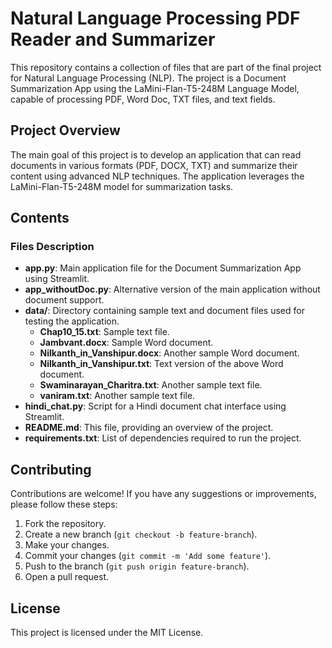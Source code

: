 # Natural Language Processing PDF Reader and Summarizer

This repository contains a collection of files that are part of the final project for Natural Language Processing (NLP). The project is a Document Summarization App using the LaMini-Flan-T5-248M Language Model, capable of processing PDF, Word Doc, TXT files, and text fields.

## Project Overview

The main goal of this project is to develop an application that can read documents in various formats (PDF, DOCX, TXT) and summarize their content using advanced NLP techniques. The application leverages the LaMini-Flan-T5-248M model for summarization tasks.

## Contents

### Files Description

- **app.py**: Main application file for the Document Summarization App using Streamlit.
- **app_withoutDoc.py**: Alternative version of the main application without document support.
- **data/**: Directory containing sample text and document files used for testing the application.
  - **Chap10_15.txt**: Sample text file.
  - **Jambvant.docx**: Sample Word document.
  - **Nilkanth_in_Vanshipur.docx**: Another sample Word document.
  - **Nilkanth_in_Vanshipur.txt**: Text version of the above Word document.
  - **Swaminarayan_Charitra.txt**: Another sample text file.
  - **vaniram.txt**: Another sample text file.
- **hindi_chat.py**: Script for a Hindi document chat interface using Streamlit.
- **README.md**: This file, providing an overview of the project.
- **requirements.txt**: List of dependencies required to run the project.

## Contributing

Contributions are welcome! If you have any suggestions or improvements, please follow these steps:

1. Fork the repository.
2. Create a new branch (`git checkout -b feature-branch`).
3. Make your changes.
4. Commit your changes (`git commit -m 'Add some feature'`).
5. Push to the branch (`git push origin feature-branch`).
6. Open a pull request.

## License

This project is licensed under the MIT License.

